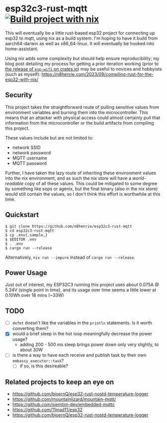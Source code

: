 # esp32c3-rust-mqtt [![Build project with nix](https://github.com/n8henrie/esp32c3-rust-mqtt/actions/workflows/build.yml/badge.svg)](https://github.com/n8henrie/esp32c3-rust-mqtt/actions/workflows/build.yml)

This will eventually be a little rust-based esp32 project for connecting up esp32 to mqtt, using nix as a build system.
I'm hoping to have it build from aarch64-darwin as well as x86_64-linux.
It will eventually be hooked into home-assistant.

Using nix adds some complexity but should help ensure reproducibility; my blog post detailing my process for getting a prior iteration working (prior to [the release of `esp-wifi` on crates.io](https://crates.io/crates/esp-wifi)) may be useful to novices and hobbyists (such as myself): https://n8henrie.com/2023/09/compiling-rust-for-the-esp32-with-nix/

## Security

This project takes the straightforward route of pulling sensitive values from environment variables and burning them into the microcontroller.
This means that an attacker with physical access could almost certainly pull that information from the microcontroller or the build artifacts from compiling this project.

These values include but are not limited to:
- network SSID
- network password
- MQTT username
- MQTT password

Further, I have taken the lazy route of inheriting these environment values into the nix environment, and as such the nix store will have a *world-readable* copy of all these values.
This could be mitigated to some degree by something like sops or agenix, but the final binary (also in the nix store) would still contain the values, so I don't think this effort is worthwhile at this time.

## Quickstart

```
$ git clone https://github.com/n8henrie/esp32c3-rust-mqtt
$ cd esp32c3-rust-mqtt
$ cp .env{.sample,}
$ $EDITOR .env
$ . .env
$ cargo run --release
```

Alternatively, `nix run --impure` instead of `cargo run --release`.

## Power Usage

Just out of interest, my ESP32C3 running this project uses about 0.075A @ 5.24V (single point in time), and its usage over time seems a little lower at 0.10Wh over 18 mins (~33W)

## TODO

- [ ] `defmt` doesn't like the variables in the `println` statements. Is it worth converting them?
- [x] would a brief sleep in the hot loop meaningfully decrease the power usage?
  - adding 200 - 500 ms sleep brings power down only very slightly, to about 30W
- [ ] is there a way to have each receive and publish task by their own `embassy_executor::task`?
  - [ ] if so, is this desireable?

## Related projects to keep an eye on

- https://github.com/bjoernQ/esp32-rust-nostd-temperature-logger
- https://github.com/mountainlizard/mountain-mqtt/
- https://github.com/siemtim-dev/embedded-mqttc
- https://github.com/11mad11/esp32
- https://github.com/bjoernQ/esp32-rust-nostd-temperature-logger
